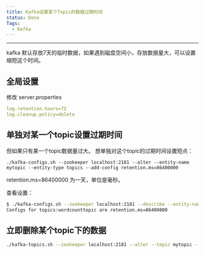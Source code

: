 ```yaml
---
title: Kafka设置某个Topic的数据过期时间
status: Done
Tags:
  - Kafka
---
```


---

kafka 默认存放7天的临时数据，如果遇到磁盘空间小，存放数据量大，可以设置缩短这个时间。

## 全局设置

修改 server.properties

```yaml
log.retention.hours=72
log.cleanup.policy=delete
```

## 单独对某一个topic设置过期时间

但如果只有某一个topic数据量过大。
想单独对这个topic的过期时间设置短点：

```
./kafka-configs.sh --zookeeper localhost:2181 --alter --entity-name mytopic --entity-type topics --add-config retention.ms=86400000
```

retention.ms=86400000 为一天，单位是毫秒。

查看设置：

```sh
$ ./kafka-configs.sh --zookeeper localhost:2181 --describe --entity-name mytopic --entity-type topics
Configs for topics:wordcounttopic are retention.ms=86400000
```

## 立即删除某个topic下的数据

```sh
./kafka-topics.sh --zookeeper localhost:2181 --alter --topic mytopic --config cleanup.policy=delete
```

